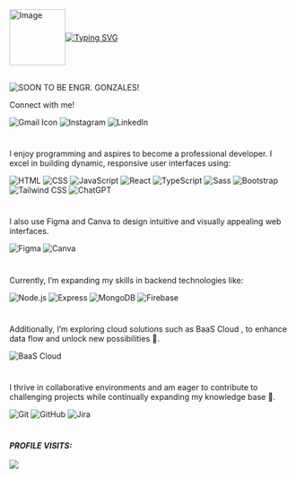 <div style="display: flex; align-items: center;">
  <img src="https://github.com/user-attachments/assets/d51445a8-9ca0-44c6-ac57-3eec22e6bcfc" alt="Image" width="100">
  <a href="https://git.io/typing-svg">
    <img src="https://readme-typing-svg.demolab.com?font=Fira+Code&pause=1500&color=A811F7&width=435&lines=Hi+There%2C+I'm+Kenneth+Gonzales;Computer+Engineering+Student" alt="Typing SVG">
  </a>
</div>

<br>

![SOON TO BE ENGR. GONZALES!](https://img.shields.io/badge/SOON_TO_BE_ENGR._GONZALES-A811F7?style=for-the-badge&logo=font-awesome&logoColor=white)

Connect with me!

![Gmail Icon](https://img.shields.io/badge/-kenthgnzls@gmail.com-D14836?style=for-the-badge&logo=gmail&logoColor=white)
![Instagram](https://img.shields.io/badge/kenthgnzls-pink?style=for-the-badge&logo=instagram&logoColor=black)
![LinkedIn](https://img.shields.io/badge/LinkedIn-Kenthzy-blue?logo=linkedin&style=for-the-badge)


#
 
  I enjoy programming and aspires to become a professional developer. I excel in building dynamic, responsive user interfaces using:

![HTML](https://img.shields.io/badge/HTML-E34F26?style=for-the-badge&logo=html5&logoColor=white) 
![CSS](https://img.shields.io/badge/CSS-1572B6?style=for-the-badge&logo=css3&logoColor=white) 
![JavaScript](https://img.shields.io/badge/JavaScript-F7DF1E?style=for-the-badge&logo=javascript&logoColor=black) 
![React](https://img.shields.io/badge/React-61DAFB?style=for-the-badge&logo=react&logoColor=black) 
![TypeScript](https://img.shields.io/badge/TypeScript-3178C6?style=for-the-badge&logo=typescript&logoColor=white) 
![Sass](https://img.shields.io/badge/Sass-CC6699?style=for-the-badge&logo=sass&logoColor=white) 
![Bootstrap](https://img.shields.io/badge/Bootstrap-7952B3?style=for-the-badge&logo=bootstrap&logoColor=white) 
![Tailwind CSS](https://img.shields.io/badge/Tailwind%20CSS-38B2AC?style=for-the-badge&logo=tailwind-css&logoColor=white)
![ChatGPT](https://img.shields.io/badge/ChatGPT-000000?style=for-the-badge&logo=openai&logoColor=white)


# 

 I also use Figma and Canva to design intuitive and visually appealing web interfaces. 

 ![Figma](https://img.shields.io/badge/Figma-000000?style=for-the-badge&logo=figma&logoColor=white)
 ![Canva](https://img.shields.io/badge/Canva-00C4CC?style=for-the-badge&logo=canva&logoColor=white)


# 

Currently, I’m expanding my skills in backend technologies like:

![Node.js](https://img.shields.io/badge/Node.js-339933?style=for-the-badge&logo=node.js&logoColor=white) 
![Express](https://img.shields.io/badge/Express-000000?style=for-the-badge&logo=express&logoColor=white) 
![MongoDB](https://img.shields.io/badge/MongoDB-47A248?style=for-the-badge&logo=mongodb&logoColor=white)
![Firebase](https://img.shields.io/badge/Firebase-FFCA28?style=for-the-badge&logo=firebase&logoColor=white)


# 

Additionally, I’m exploring cloud solutions such as BaaS Cloud , to enhance data flow and unlock new possibilities 🌟.

![BaaS Cloud](https://img.shields.io/badge/BaaS_Cloud-0078D4?style=for-the-badge&logo=microsoftazure&logoColor=white)


# 

I thrive in collaborative environments and am eager to contribute to challenging projects while continually expanding my knowledge base 🚀.

![Git](https://img.shields.io/badge/Git-F05032?style=for-the-badge&logo=git&logoColor=white)
![GitHub](https://img.shields.io/badge/GitHub-181717?style=for-the-badge&logo=github&logoColor=white)
![Jira](https://img.shields.io/badge/Jira-0052CC?style=for-the-badge&logo=jira&logoColor=white)




# 

  <h5> PROFILE VISITS:
    
  <br>
  <br>
  <img src="https://profile-counter.glitch.me/{kenthzy}/count.svg"/>

